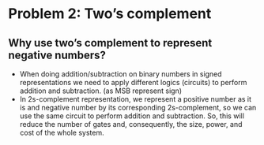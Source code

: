 # Problem 2: Two’s complement
## Why use two’s complement to represent negative numbers?

* When doing addition/subtraction on binary numbers in signed representations we need to apply different logics (circuits) to perform addition and subtraction. (as MSB represent sign)
* In 2s-complement representation, we represent a positive number as it is and negative number by its corresponding 2s-complement, so we can use the same circuit to perform addition and subtraction. So, this will reduce the number of gates and, consequently, the size, power, and cost of the whole system.
